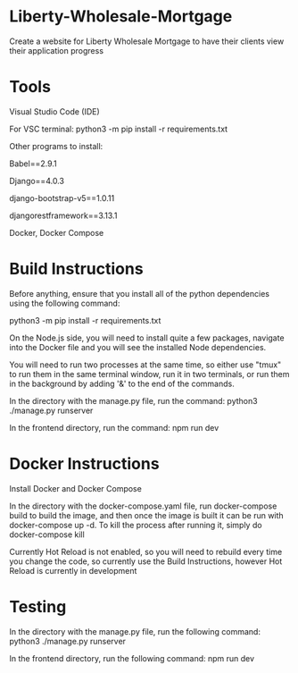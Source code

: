 # Liberty-Wholesale-Mortgage
Create a website for Liberty Wholesale Mortgage to have their clients view their application progress

# Tools

Visual Studio Code (IDE)

For VSC terminal: python3 -m pip install -r requirements.txt

Other programs to install:

Babel==2.9.1

Django==4.0.3

django-bootstrap-v5==1.0.11

djangorestframework==3.13.1

Docker, Docker Compose

# Build Instructions
Before anything, ensure that you install all of the python dependencies using the following command:

python3 -m pip install -r requirements.txt

On the Node.js side, you will need to install quite a few packages, navigate into the Docker file and you will see the installed Node dependencies.

You will need to run two processes at the same time, so either use "tmux" to run them in the same terminal window, run it in two terminals, or run them in the background by adding '&' to the end of the commands.


In the directory with the manage.py file, run the command: python3 ./manage.py runserver

In the frontend directory, run the command: npm run dev

# Docker Instructions
Install Docker and Docker Compose

In the directory with the docker-compose.yaml file, run docker-compose build to build the image,
and then once the image is built it can be run with docker-compose up -d. To kill the process after running it, simply do docker-compose kill

Currently Hot Reload is not enabled, so you will need to rebuild every time you change the code, so currently use the Build Instructions, however Hot Reload is currently in development

# Testing 

In the directory with the manage.py file, run the following command: python3 ./manage.py runserver 

In the frontend directory, run the following command: npm run dev

